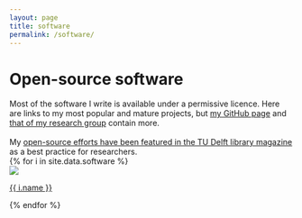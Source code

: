 ```yaml
---
layout: page
title: software
permalink: /software/
---
```


# Open-source software

<div class="message">
Most of the software I write is available under a permissive licence. Here are links to my most popular and mature projects, but <a href="https://github.com/hugoledoux">my GitHub page</a> and <a href="https://github.com/tudelft3d">that of my research group</a> contain more.
<br><br>
<i class="fa fa-exclamation-circle" aria-hidden="true"></i> My <a href="http://www.onlinemagazine.library.tudelft.nl/?p=2060">open-source efforts have been featured in the TU Delft library magazine</a> as a best practice for researchers.
</div>

<div class="grid">
  {% for i in site.data.software %}
  <div class="unit one-third">
    <a href="{{ i.url }}" title="{{ i.description }}">
    <img src="{{ "/img/software/" | append: i.image | prepend: site.baseurl }}"/>
    <p>{{ i.name }}</p>
    </a>
  </div>
  {% endfor %}
</div>

